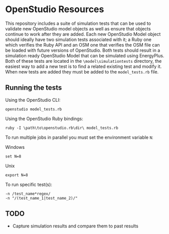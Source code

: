 OpenStudio Resources
==========

This repository includes a suite of simulation tests that can be used to validate new OpenStudio model objects as well as ensure that objects continue to work after they are added.  Each new OpenStudio Model object should ideally have two simulation tests associated with it; a Ruby one which verifies the Ruby API and an OSM one that verifies the OSM file can be loaded with future versions of OpenStudio.  Both tests should result in a simulation ready OpenStudio Model that can be simulated using EnergyPlus.  Both of these tests are located in the `\model\simulationtests` directory, the easiest way to add a new test is to find a related existing test and modify it.  When new tests are added they must be added to the `model_tests.rb` file.  

## Running the tests

Using the OpenStudio CLI:
```
openstudio model_tests.rb
```

Using the OpenStudio Ruby bindings:
```
ruby -I \path\to\openstudio.rb\dir\ model_tests.rb
```

To run multiple jobs in parallel you must set the environment variable `N`:

Windows
```
set N=8
```

Unix
```
export N=8
```

To run specific test(s): 

```
-n /test_name*regex/
-n "/(test_name_1|test_name_2)/"
```

## TODO
- Capture simulation results and compare them to past results

